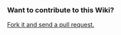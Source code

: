 ### Want to contribute to this Wiki?

[Fork it and send a pull request.](https://github.com/meisnate12/Plex-Meta-Manager-Wiki)